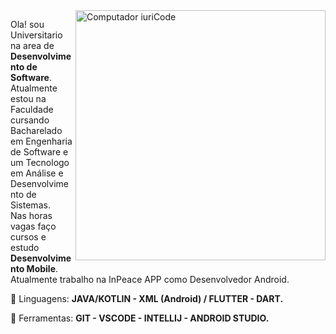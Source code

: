 <img src="https://raw.githubusercontent.com/MicaelliMedeiros/micaellimedeiros/master/image/computer-illustration.png" min-width="400px" max-width="400px" width="400px" align="right" alt="Computador iuriCode">

<p align="left"> 
  Ola! sou Universitario na area de <strong>Desenvolvimento de Software</strong>.<br>
  Atualmente estou na Faculdade cursando Bacharelado em Engenharia de Software e um Tecnologo em Análise e Desenvolvimento de Sistemas.<br>
  Nas horas vagas faço cursos e estudo <strong>Desenvolvimento Mobile</strong>.<br>
  Atualmente trabalho na InPeace APP como Desenvolvedor Android.
</p>

<p align="left">
  🦄 Linguagens: <strong>JAVA/KOTLIN - XML (Android) / FLUTTER - DART.</strong>
</p>
<p align="left">
  💼 Ferramentas: <strong>GIT - VSCODE - INTELLIJ - ANDROID STUDIO.</strong>
</p>
  
